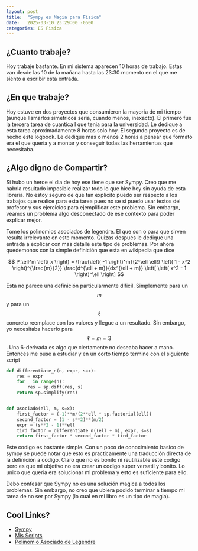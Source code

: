 ```yaml
---
layout: post
title:  "Sympy es Magia para Física"
date:   2025-03-10 23:29:00 -0500
categories: ES Fisica
---
```


## ¿Cuanto trabaje?

Hoy trabaje bastante. En mi sistema aparecen 10 horas de trabajo. Estas van
desde las 10 de la mañana hasta las 23:30 momento en el que me siento a escribir
esta entrada.

## ¿En que trabaje?

Hoy estuve en dos proyectos que consumieron la mayoria de mi tiempo (aunque llamarlos
simetricos seria, cuando menos, inexacto). El primero fue la tercera tarea de
cuantica I
que tenia para la universidad. Le dedique a esta tarea aproximadamente 8 horas
solo hoy.
El segundo proyecto es de hecho este logbook. Le dedique mas o menos 2 horas a pensar
que formato era el que queria y a montar y conseguir todas las herramientas que necesitaba.

## ¿Algo digno de Compartir?

Si hubo un heroe el dia de hoy ese tiene que ser Sympy. Creo que me habria resultado
imposible realizar todo lo que hice hoy sin ayuda de esta libreria. No estoy seguro
de que tan explicito puedo ser respecto a los trabajos que realice para esta tarea
pues no se si puedo usar textos del profesor y sus ejercicios para ejemplificar este
problema. Sin embargo, veamos un problema algo desconectado de ese contexto para
poder explicar mejor.

Tome los polinomios asociados de legendre. El que son o para que sirven resulta
irrelevante en este momento. Quizas despues le dedique una entrada a explicar con
mas detalle este tipo de problemas. Por ahora quedemonos con la simple definición
que esta en wikipedia que dice

$$
P_\ell^m \left( x \right) = \frac{\left( -1 \right)^m}{2^\ell \ell!}
\left( 1 - x^2 \right)^{\frac{m}{2}} \frac{d^{\ell + m}}{dx^{\ell + m}}
\left[ \left( x^2 - 1 \right)^\ell \right]
$$

Esta no parece una definición particularmente dificil. Simplemente para un $$m$$
y para un $$\ell$$ concreto reemplace con los valores y llegue a un resultado.
Sin embargo, yo necesitaba hacerlo para $$\ell = m = 3$$. Una 6-derivada es algo
que ciertamente no deseaba hacer a mano. Entonces me puse a estudiar y en un corto
tiempo termine con el siguiente script

```python
def differentiate_n(n, expr, s=x):
    res = expr
    for _ in range(n):
        res = sp.diff(res, s)
    return sp.simplify(res)


def asociado(ell, m, s=x):
    first_factor = (-1)**m/(2**ell * sp.factorial(ell))
    second_factor = (1 - s**2)**(m/2)
    expr = (s**2 - 1)**ell
    tird_factor = differentiate_n((ell + m), expr, s=s)
    return first_factor * second_factor * tird_factor
```

Este codigo es bastante simple. Con un poco de conocimiento basico de sympy se
puede notar que esto es practicamente una traducción directa de la definición
a codigo. Claro que no es bonito ni reutilizable este codigo pero es que mi objetivo
no era crear un codigo super versatil y bonito. Lo unico que queria era solucionar
mi problema y esto es suficiente para ello.

Debo confesar que Sympy no es una solución magica a todos los problemas. Sin embargo,
no creo que ubiera podido terminar a tiempo mi tarea de no ser por Sympy (lo cual
en mi libro es un tipo de magia).

## Cool Links?

* [Sympy](https://www.sympy.org/)
* [Mis Scripts](https://github.com/S1e7J/Cuantica_Tarea_3)
* [Polinomio Asociado de Legendre](https://en.wikipedia.org/wiki/Associated_Legendre_polynomials)
